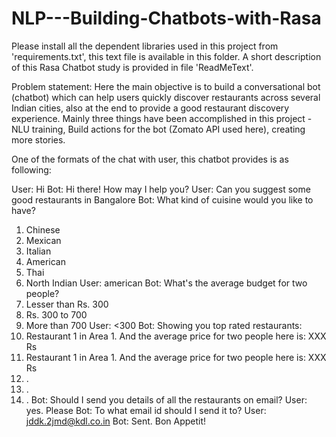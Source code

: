 # NLP---Building-Chatbots-with-Rasa

Please install all the dependent libraries used in this project from 'requirements.txt', this text file is available in this folder.
A short description of this Rasa Chatbot study is provided in file 'ReadMeText'.

Problem statement:
Here the main objective is to build a conversational bot (chatbot) which can help users quickly discover restaurants across several Indian cities, also at the end to provide a good restaurant discovery experience.
Mainly three things have been accomplished in this project - NLU training, Build actions for the bot (Zomato API used here), creating more stories.

One of the formats of the chat with user, this chatbot provides is as following:

User: Hi
Bot: Hi there! How may I help you?
User: Can you suggest some good restaurants in Bangalore
Bot: What kind of cuisine would you like to have?
1. Chinese
2. Mexican
3. Italian
4. American
5. Thai
6. North Indian
User: american
Bot: What's the average budget for two people?
1. Lesser than Rs. 300
2. Rs. 300 to 700
3. More than 700
User: <300
Bot: Showing you top rated restaurants:
1. Restaurant 1 in Area 1. And the average price for two people here is: XXX
Rs
2. Restaurant 1 in Area 1. And the average price for two people here is: XXX
Rs
3. .
4. .
5. .
Bot: Should I send you details of all the restaurants on email?
User: yes. Please
Bot: To what email id should I send it to?
User: jddk.2jmd@kdl.co.in
Bot: Sent. Bon Appetit!
